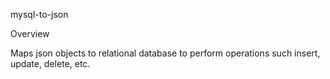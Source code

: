mysql-to-json

Overview

Maps json objects to relational database to perform operations such insert, update, delete, etc.